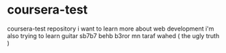 # coursera-test
coursera-test repository
i want to learn more about web development 
i'm also trying to learn guitar 
sb7b7 behb b3ror mn taraf wahed ( the ugly truth )
